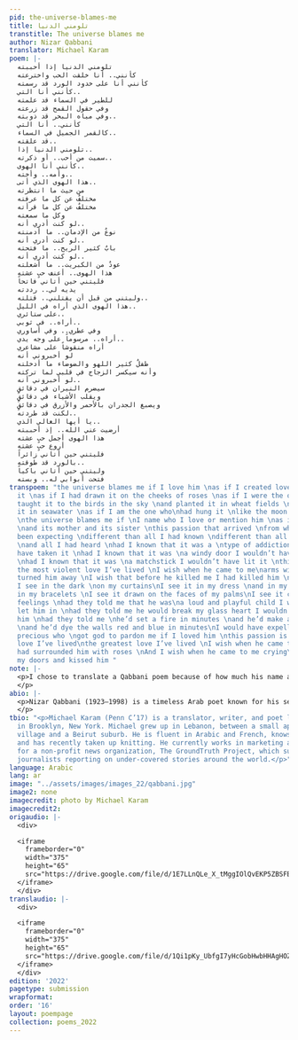 ```yaml
---
pid: the-universe-blames-me
title: تلومني الدنيا
transtitle: The universe blames me
author: Nizar Qabbani
translator: Michael Karam
poem: |-
  تلومني الدنيا إذا أحببته
  كأنني.. أنا خلقت الحب واخترعته
  كأنني أنا على خدود الورد قد رسمته
  كأنني أنا التي..
  للطير في السماء قد علمته
  وفي حقول القمح قد زرعته
  وفي مياه البحر قد ذوبته..
  كأنني.. أنا التي
  كالقمر الجميل في السماء..
  قد علقته..
  تلومني الدنيا إذا..
  سميت من أحب.. أو ذكرته..
  كأنني أنا الهوى..
  وأمه.. وأخته..
  هذا الهوى الذي أتى..
  من حيث ما انتظرته
  مختلفٌ عن كل ما عرفته
  مختلفٌ عن كل ما قرأته
  وكل ما سمعته
  لو كنت أدري أنه..
  نوعٌ من الإدمان.. ما أدمنته
  لو كنت أدري أنه..
  بابٌ كثير الريح.. ما فتحته
  لو كنت أدري أنه..
  عودٌ من الكبريت.. ما أشعلته
  هذا الهوى.. أعنف حبٍ عشته
  فليتني حين أتاني فاتحاً
  يديه لي.. رددته
  وليتني من قبل أن يقتلني.. قتلته..
  هذا الهوى الذي أراه في الليل..
  على ستائري..
  أراه.. في ثوبي..
  وفي عطري.. وفي أساوري
  أراه.. مرسوماً على وجه يدي..
  أراه منقوشاً على مشاعري
  لو أخبروني أنه
  طفلٌ كثير اللهو والضوضاء ما أدخلته
  وأنه سيكسر الزجاج في قلبي لما تركته
  لو أخبروني أنه..
  سيضرم النيران في دقائقٍ
  ويقلب الأشياء في دقائقٍ
  ويصبغ الجدران بالأحمر والأزرق في دقائقٍ
  لكنت قد طردته..
  يا أيها الغالي الذي..
  أرضيت عني الله.. إذ أحببته
  هذا الهوى أجمل حبٍ عشته
  أروع حبٍ عشته
  فليتني حين أتاني زائراً
  بالورد قد طوقته..
  وليتني حين أتاني باكياً
  فتحت أبوابي له.. وبسته
transpoem: "the universe blames me if I love him \nas if I created love and invented
  it \nas if I had drawn it on the cheeks of roses \nas if I were the one who \nhad
  taught it to the birds in the sky \nand planted it in wheat fields \nand stirred
  it in seawater \nas if I am the one who\nhad hung it \nlike the moon in the sky
  \nthe universe blames me if \nI name who I love or mention him \nas if I were passion
  \nand its mother and its sister \nthis passion that arrived \nfrom where I hadn’t
  been expecting \ndifferent than all I had known \ndifferent than all I had read
  \nand all I had heard \nhad I known that it was a \ntype of addiction I wouldn’t
  have taken it \nhad I known that it was \na windy door I wouldn’t have opened it
  \nhad I known that it was \na matchstick I wouldn’t have lit it \nthis passion is
  the most violent love I’ve lived \nI wish when he came to me\narms wide open I had
  turned him away \nI wish that before he killed me I had killed him \nthis passion
  I see in the dark \non my curtains\nI see it in my dress \nand in my perfume and
  in my bracelets \nI see it drawn on the faces of my palms\nI see it carved on my
  feelings \nhad they told me that he was\na loud and playful child I wouldn’t have
  let him in \nhad they told me he would break my glass heart I wouldn’t have let
  him \nhad they told me \nhe’d set a fire in minutes \nand he’d make a mess in minutes
  \nand he’d dye the walls red and blue in minutes\nI would have expelled him \ndearest
  precious who \ngot god to pardon me if I loved him \nthis passion is the most beautiful
  love I’ve lived\nthe greatest love I’ve lived \nI wish when he came to me visiting\nI
  had surrounded him with roses \nAnd I wish when he came to me crying\nI had opened
  my doors and kissed him "
note: |-
  <p>I chose to translate a Qabbani poem because of how much his name and works remind me of my early schooling in Lebanon. While he is not as famous in America, I hope this is a step toward a growing fascinated audience. Because Arabic is a gendered language, it is clear that the speaker is a woman, a fact which gets lost in English. Because the word “passion” (<span lang="ar">الهوى</span>) and the speaker’s lover both use the same set of masculine pronouns, a reader of the original cannot properly identify to whom or to what the speaker is referring. In English, these two nouns use different pronouns (“it” and “he,” respectively), requiring the translator to decide when “passion” was the antecedent and when it was the lover. The original, like most modern poems in Arabic, uses ellipses heavily, which I don’t enjoy as much in an English poem; I opted for longer spaces instead.
  </p>
abio: |-
  <p>Nizar Qabbani (1923–1998) is a timeless Arab poet known for his sensual and romantic verse. A lawyer by training, he spent more than twenty years working as a diplomat. In addition to his two dozen volumes of poetry and his contributions to the Lebanese newspaper <em>Al Hayat</em>, his poetry has been sung in lyrics by Lebanese and Syrian vocalists, popularizing his work. People, young and old, in Lebanon — he lived in Beirut for a while — and Syria, his home country, sing along to these familiar tunes. Qabbani writes of romantic and political despair and advocates for Arab nationalism and social freedoms for women.
  </p>
tbio: "<p>Michael Karam (Penn C’17) is a translator, writer, and poet living and working
  in Brooklyn, New York. Michael grew up in Lebanon, between a small apple-growing
  village and a Beirut suburb. He is fluent in Arabic and French, knows some Spanish,
  and has recently taken up knitting. He currently works in marketing and fundraising
  for a non-profit news organization, The GroundTruth Project, which supports emerging
  journalists reporting on under-covered stories around the world.</p>"
language: Arabic
lang: ar
image: "../assets/images/images_22/qabbani.jpg"
image2: none
imagecredit: photo by Michael Karam
imagecredit2:
origaudio: |-
  <div>

  <iframe
    frameborder="0"
    width="375"
    height="65"
    src="https://drive.google.com/file/d/1E7LLnQLe_X_tMggIOlQvEKP5ZBSFBysE/preview">
  </iframe>
  </div>
translaudio: |-
  <div>

  <iframe
    frameborder="0"
    width="375"
    height="65"
    src="https://drive.google.com/file/d/1Qi1pKy_UbfgI7yHcGobHwbHHAgHOZ5dt/preview">
  </iframe>
  </div>
edition: '2022'
pagetype: submission
wrapformat:
order: '16'
layout: poempage
collection: poems_2022
---
```

